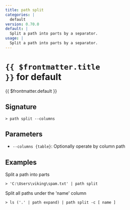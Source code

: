 ```yaml
---
title: path split
categories: |
  default
version: 0.70.0
default: |
  Split a path into parts by a separator.
usage: |
  Split a path into parts by a separator.
---
```


# <code>{{ $frontmatter.title }}</code> for default

<div class='command-title'>{{ $frontmatter.default }}</div>

## Signature

```> path split --columns```

## Parameters

 -  `--columns {table}`: Optionally operate by column path

## Examples

Split a path into parts
```shell
> 'C:\Users\viking\spam.txt' | path split
```

Split all paths under the 'name' column
```shell
> ls ('.' | path expand) | path split -c [ name ]
```

